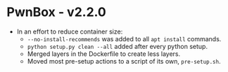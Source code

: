 # PwnBox - v2.2.0

* In an effort to reduce container size:
  * `--no-install-recommends` was added to all `apt install` commands.
  * `python setup.py clean --all` added after every python setup.
  * Merged layers in the Dockerfile to create less layers.
  * Moved most pre-setup actions to a script of its own, `pre-setup.sh`.
